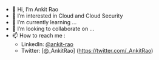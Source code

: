 - 👋 Hi, I’m Ankit Rao
- 👀 I’m interested in Cloud and Cloud Security
- 🌱 I’m currently learning ...
- 💞️ I’m looking to collaborate on ...
- 📫 How to reach me :
  -  LinkedIn: [@ankit-rao](https://www.linkedin.com/in/ankit-rao/)
  -  Twitter: [@_AnkitRao] (https://twitter.com/_AnkitRao)

<!---
ankitsrao/ankitsrao is a ✨ special ✨ repository because its `README.md` (this file) appears on your GitHub profile.
You can click the Preview link to take a look at your changes.
--->
